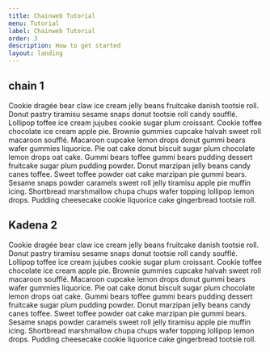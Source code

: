```yaml
---
title: Chainweb Tutorial
menu: Tutorial
label: Chainweb Tutorial
order: 3
description: How to get started
layout: landing
---
```


## chain 1

Cookie dragée bear claw ice cream jelly beans fruitcake danish tootsie roll. Donut pastry tiramisu sesame snaps donut
tootsie roll candy soufflé. Lollipop toffee ice cream jujubes cookie sugar plum croissant. Cookie toffee chocolate ice
cream apple pie. Brownie gummies cupcake halvah sweet roll macaroon soufflé. Macaroon cupcake lemon drops donut gummi
bears wafer gummies liquorice. Pie oat cake donut biscuit sugar plum chocolate lemon drops oat cake. Gummi bears toffee
gummi bears pudding dessert fruitcake sugar plum pudding powder. Donut marzipan jelly beans candy canes toffee. Sweet
toffee powder oat cake marzipan pie gummi bears. Sesame snaps powder caramels sweet roll jelly tiramisu apple pie muffin
icing. Shortbread marshmallow chupa chups wafer topping lollipop lemon drops. Pudding cheesecake cookie liquorice cake
gingerbread tootsie roll.

## Kadena 2

Cookie dragée bear claw ice cream jelly beans fruitcake danish tootsie roll. Donut pastry tiramisu sesame snaps donut
tootsie roll candy soufflé. Lollipop toffee ice cream jujubes cookie sugar plum croissant. Cookie toffee chocolate ice
cream apple pie. Brownie gummies cupcake halvah sweet roll macaroon soufflé. Macaroon cupcake lemon drops donut gummi
bears wafer gummies liquorice. Pie oat cake donut biscuit sugar plum chocolate lemon drops oat cake. Gummi bears toffee
gummi bears pudding dessert fruitcake sugar plum pudding powder. Donut marzipan jelly beans candy canes toffee. Sweet
toffee powder oat cake marzipan pie gummi bears. Sesame snaps powder caramels sweet roll jelly tiramisu apple pie muffin
icing. Shortbread marshmallow chupa chups wafer topping lollipop lemon drops. Pudding cheesecake cookie liquorice cake
gingerbread tootsie roll.
